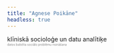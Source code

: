 ```yaml
---
title: "Agnese Poikāne"
headless: true
---
```


klīniskā socioloģe un datu analītiķe
</br>
<span style="color: grey; font-size:0.5em;">datos balstīta sociālo problēmu risināšana</span>

